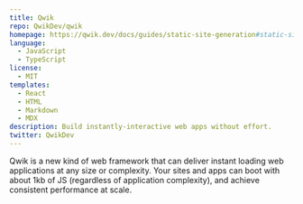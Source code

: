 ```yaml
---
title: Qwik
repo: QwikDev/qwik
homepage: https://qwik.dev/docs/guides/static-site-generation#static-site-generation-ssg-overview
language:
  - JavaScript
  - TypeScript
license:
  - MIT
templates:
  - React
  - HTML
  - Markdown
  - MDX
description: Build instantly-interactive web apps without effort.
twitter: QwikDev
---
```

Qwik is a new kind of web framework that can deliver instant loading web applications at any size or complexity. 
Your sites and apps can boot with about 1kb of JS (regardless of application complexity), 
and achieve consistent performance at scale.
